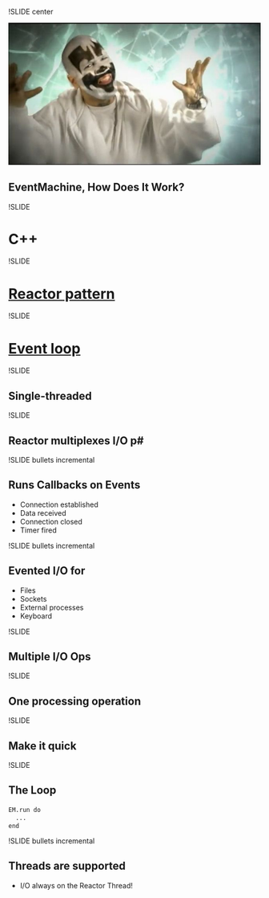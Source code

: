 !SLIDE center

![How does it work?](howdoesitwork.jpg)

## EventMachine, How Does It Work? ##

!SLIDE

# C++ #

!SLIDE

# [Reactor pattern](http://en.wikipedia.org/wiki/Reactor_pattern) #

!SLIDE

# [Event loop](http://en.wikipedia.org/wiki/Event_loop) #

!SLIDE

## Single-threaded ##

!SLIDE

## Reactor multiplexes I/O p#

!SLIDE bullets incremental

## Runs Callbacks on Events ##

* Connection established
* Data received
* Connection closed
* Timer fired

!SLIDE bullets incremental

## Evented I/O for ##

* Files
* Sockets
* External processes
* Keyboard

!SLIDE

## Multiple I/O Ops ##

!SLIDE

## One processing operation ##

!SLIDE

## Make it quick ##

!SLIDE

## The Loop ##

    EM.run do
      ...
    end

!SLIDE bullets incremental

## Threads are supported ##

* I/O always on the Reactor Thread!
